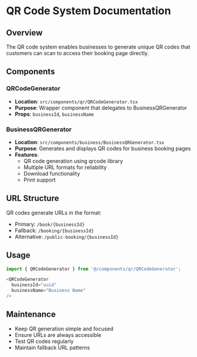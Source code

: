 
# QR Code System Documentation

## Overview
The QR code system enables businesses to generate unique QR codes that customers can scan to access their booking page directly.

## Components

### QRCodeGenerator
- **Location**: `src/components/qr/QRCodeGenerator.tsx`
- **Purpose**: Wrapper component that delegates to BusinessQRGenerator
- **Props**: `businessId`, `businessName`

### BusinessQRGenerator
- **Location**: `src/components/business/BusinessQRGenerator.tsx`
- **Purpose**: Generates and displays QR codes for business booking pages
- **Features**:
  - QR code generation using qrcode library
  - Multiple URL formats for reliability
  - Download functionality
  - Print support

## URL Structure
QR codes generate URLs in the format:
- Primary: `/book/{businessId}`
- Fallback: `/booking/{businessId}`
- Alternative: `/public-booking/{businessId}`

## Usage
```typescript
import { QRCodeGenerator } from '@/components/qr/QRCodeGenerator';

<QRCodeGenerator 
  businessId="uuid" 
  businessName="Business Name" 
/>
```

## Maintenance
- Keep QR generation simple and focused
- Ensure URLs are always accessible
- Test QR codes regularly
- Maintain fallback URL patterns
